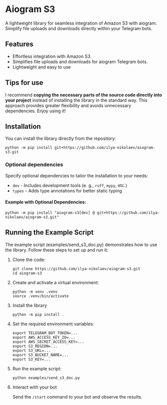# Aiogram S3

A lightweight library for seamless integration of Amazon S3 with aiogram. Simplify file uploads and downloads directly within your Telegram bots.


## Features

+ Effortless integration with Amazon S3.
+ Simplifies file uploads and downloads for aiogram Telegram bots.
+ Lightweight and easy to use


## Tips for use

I recommend **copying the necessary parts of the source code directly into your project** instead of installing the library in the standard way. This approach provides greater flexibility and avoids unnecessary dependencies. Enjoy using it!


## Installation

You can install the library directly from the repository:
```shell
python -m pip install git+https://github.com/ilya-nikolaev/aiogram-s3.git
```

### Optional dependencies

Specify optional dependencies to tailor the installation to your needs:
+ `dev` - Includes development tools (e. g., `ruff`, `mypy`, etc.)
+ `types` - Adds type annotations for better static typing

#### Example with Optional Dependencies:

```shell
python -m pip install "aiogram-s3[dev] @ git+https://github.com/ilya-nikolaev/aiogram-s3.git"
```


## Running the Example Script

The example script (examples/send_s3_doc.py) demonstrates how to use the library. Follow these steps to set up and run it:

1. Clone the code:

    ```shell
    git clone https://github.com/ilya-nikolaev/aiogram-s3.git
    cd aiogram-s3
    ```

1. Create and activate a virtual environment:

    ```shell
    python -m venv .venv
    source .venv/bin/activate
    ```

1. Install the library

    ```shell
    python -m pip install .
    ```

1. Set the required environment variables:

    ```shell
    export TELEGRAM_BOT_TOKEN=...
    export AWS_ACCESS_KEY_ID=...
    export AWS_SECRET_ACCESS_KEY=...
    export S3_REGION=...
    export S3_URL=...
    export S3_BUCKET_NAME=...
    export S3_KEY=...
    ```

1. Run the example script:

    ```shell
    python examples/send_s3_doc.py
    ```

1. Interact with your bot

    Send the `/start` command to your bot and observe the results.
